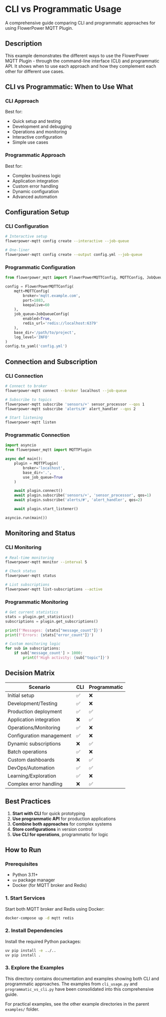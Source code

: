 # CLI vs Programmatic Usage

A comprehensive guide comparing CLI and programmatic approaches for using FlowerPower MQTT Plugin.

## Description

This example demonstrates the different ways to use the FlowerPower MQTT Plugin - through the command-line interface (CLI) and programmatic API. It shows when to use each approach and how they complement each other for different use cases.

## CLI vs Programmatic: When to Use What

### CLI Approach
Best for:
- Quick setup and testing
- Development and debugging
- Operations and monitoring
- Interactive configuration
- Simple use cases

### Programmatic Approach
Best for:
- Complex business logic
- Application integration
- Custom error handling
- Dynamic configuration
- Advanced automation

## Configuration Setup

### CLI Configuration
```bash
# Interactive setup
flowerpower-mqtt config create --interactive --job-queue

# One-liner
flowerpower-mqtt config create --output config.yml --job-queue
```

### Programmatic Configuration
```python
from flowerpower_mqtt import FlowerPowerMQTTConfig, MQTTConfig, JobQueueConfig

config = FlowerPowerMQTTConfig(
    mqtt=MQTTConfig(
        broker='mqtt.example.com',
        port=1883,
        keepalive=60
    ),
    job_queue=JobQueueConfig(
        enabled=True,
        redis_url='redis://localhost:6379'
    ),
    base_dir='/path/to/project',
    log_level='INFO'
)
config.to_yaml('config.yml')
```

## Connection and Subscription

### CLI Connection
```bash
# Connect to broker
flowerpower-mqtt connect --broker localhost --job-queue

# Subscribe to topics
flowerpower-mqtt subscribe 'sensors/+' sensor_processor --qos 1
flowerpower-mqtt subscribe 'alerts/#' alert_handler --qos 2

# Start listening
flowerpower-mqtt listen
```

### Programmatic Connection
```python
import asyncio
from flowerpower_mqtt import MQTTPlugin

async def main():
    plugin = MQTTPlugin(
        broker='localhost',
        base_dir='.',
        use_job_queue=True
    )

    await plugin.connect()
    await plugin.subscribe('sensors/+', 'sensor_processor', qos=1)
    await plugin.subscribe('alerts/#', 'alert_handler', qos=2)

    await plugin.start_listener()

asyncio.run(main())
```

## Monitoring and Status

### CLI Monitoring
```bash
# Real-time monitoring
flowerpower-mqtt monitor --interval 5

# Check status
flowerpower-mqtt status

# List subscriptions
flowerpower-mqtt list-subscriptions --active
```

### Programmatic Monitoring
```python
# Get current statistics
stats = plugin.get_statistics()
subscriptions = plugin.get_subscriptions()

print(f'Messages: {stats["message_count"]}')
print(f'Errors: {stats["error_count"]}')

# Custom monitoring logic
for sub in subscriptions:
    if sub['message_count'] > 1000:
        print(f'High activity: {sub["topic"]}')
```

## Decision Matrix

| Scenario | CLI | Programmatic |
|----------|-----|--------------|
| Initial setup | ✅ | ❌ |
| Development/Testing | ✅ | ❌ |
| Production deployment | ✅ | ✅ |
| Application integration | ❌ | ✅ |
| Operations/Monitoring | ✅ | ❌ |
| Configuration management | ✅ | ❌ |
| Dynamic subscriptions | ❌ | ✅ |
| Batch operations | ✅ | ❌ |
| Custom dashboards | ❌ | ✅ |
| DevOps/Automation | ✅ | ✅ |
| Learning/Exploration | ✅ | ❌ |
| Complex error handling | ❌ | ✅ |

## Best Practices

1. **Start with CLI** for quick prototyping
2. **Use programmatic API** for production applications
3. **Combine both approaches** for complex systems
4. **Store configurations** in version control
5. **Use CLI for operations**, programmatic for logic

## How to Run

### Prerequisites

- Python 3.11+
- `uv` package manager
- Docker (for MQTT broker and Redis)

### 1. Start Services

Start both MQTT broker and Redis using Docker:

```bash
docker-compose up -d mqtt redis
```

### 2. Install Dependencies

Install the required Python packages:

```bash
uv pip install -e ../..
uv pip install .
```

### 3. Explore the Examples

This directory contains documentation and examples showing both CLI and programmatic approaches. The examples from `cli_usage.py` and `programmatic_vs_cli.py` have been consolidated into this comprehensive guide.

For practical examples, see the other example directories in the parent `examples/` folder.
